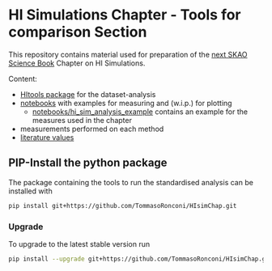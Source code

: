 # HI Simulations Chapter - Tools for comparison Section

This repository contains material used for preparation of the  [next SKAO Science Book](https://www.skao.int/en/science-users/557/advancing-astrophysics-ii) Chapter on HI Simulations.

Content:
- [HItools package](HItools) for the dataset-analysis
- [notebooks](notebooks) with examples for measuring and (w.i.p.) for plotting
  - [notebooks/hi_sim_analysis_example](notebooks/hi_sim_analysis_example) contains an example for the measures used in the chapter
- measurements performed on each method
- [literature values](literature)

## PIP-Install the python package

The package containing the tools to run the standardised analysis can be installed with

```bash
pip install git+https://github.com/TommasoRonconi/HIsimChap.git
```

### Upgrade

To upgrade to the latest stable version run

```bash
pip install --upgrade git+https://github.com/TommasoRonconi/HIsimChap.git
```
